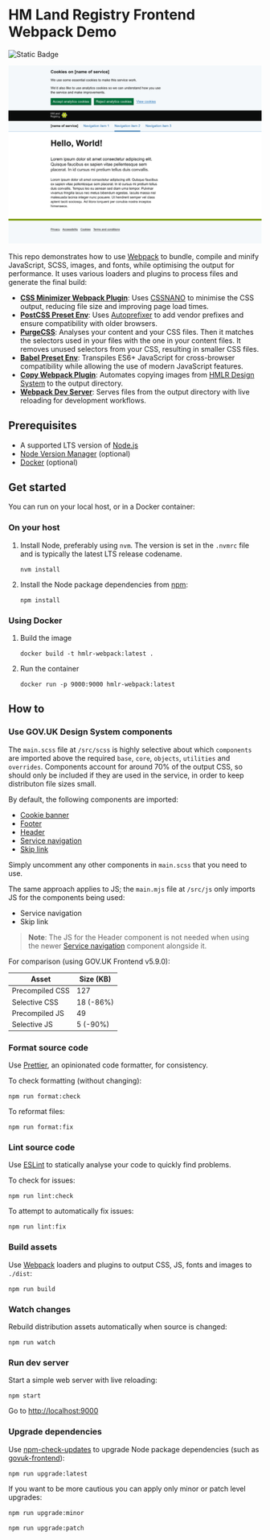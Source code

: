 # HM Land Registry Frontend Webpack Demo

![Static Badge](https://img.shields.io/badge/GOV.UK%20Frontend-5.10.0--internal.1-blue)

![Screenshot](screenshot.png)

This repo demonstrates how to use [Webpack](https://webpack.js.org/) to bundle, compile and minify JavaScript, SCSS, images, and fonts, while optimising the output for performance. It uses various loaders and plugins to process files and generate the final build:

- [**CSS Minimizer Webpack Plugin**](https://webpack.js.org/plugins/css-minimizer-webpack-plugin/): Uses [CSSNANO](https://cssnano.github.io/cssnano/) to minimise the CSS output, reducing file size and improving page load times.
- [**PostCSS Preset Env**](https://github.com/csstools/postcss-plugins/tree/main/plugin-packs/postcss-preset-env): Uses [Autoprefixer](https://github.com/postcss/autoprefixer) to add vendor prefixes and ensure compatibility with older browsers.
- [**PurgeCSS**](https://purgecss.com/): Analyses your content and your CSS files. Then it matches the selectors used in your files with the one in your content files. It removes unused selectors from your CSS, resulting in smaller CSS files.
- [**Babel Preset Env**](https://babeljs.io/docs/babel-preset-env): Transpiles ES6+ JavaScript for cross-browser compatibility while allowing the use of modern JavaScript features.
- [**Copy Webpack Plugin**](https://webpack.js.org/plugins/copy-webpack-plugin/): Automates copying images from [HMLR Design System](https://hmlr-design-system.herokuapp.com/) to the output directory.
- [**Webpack Dev Server**](https://webpack.js.org/configuration/dev-server/): Serves files from the output directory with live reloading for development workflows.

## Prerequisites

- A supported LTS version of [Node.js](https://nodejs.org/en)
- [Node Version Manager](https://github.com/nvm-sh/nvm) (optional)
- [Docker](https://www.docker.com/) (optional)

## Get started

You can run on your local host, or in a Docker container:

### On your host

1. Install Node, preferably using `nvm`. The version is set in the `.nvmrc` file and is typically the latest LTS release codename.

   ```shell
   nvm install
   ```

2. Install the Node package dependencies from [npm](https://www.npmjs.com/):

   ```shell
   npm install
   ```

### Using Docker

1. Build the image

   ```shell
   docker build -t hmlr-webpack:latest .
   ```

2. Run the container

   ```shell
   docker run -p 9000:9000 hmlr-webpack:latest
   ```

## How to

### Use GOV.UK Design System components

The `main.scss` file at `/src/scss` is highly selective about which `components` are imported above the required `base`, `core`, `objects`, `utilities` and `overrides`. Components account for around 70% of the output CSS, so should only be included if they are used in the service, in order to keep distributon file sizes small.

By default, the following components are imported:

- [Cookie banner](https://design-system.service.gov.uk/components/cookie-banner/)
- [Footer](https://design-system.service.gov.uk/components/footer/)
- [Header](https://design-system.service.gov.uk/components/header/)
- [Service navigation](https://design-system.service.gov.uk/components/service-navigation/)
- [Skip link](https://design-system.service.gov.uk/components/skip-link/)

Simply uncomment any other components in `main.scss` that you need to use.

The same approach applies to JS; the `main.mjs` file at `/src/js` only imports JS for the components being used:

- Service navigation
- Skip link

> **Note**: The JS for the Header component is not needed when using the newer [Service navigation](https://design-system.service.gov.uk/components/service-navigation/) component alongside it.

For comparison (using GOV.UK Frontend v5.9.0):

| Asset           | Size (KB) |
| --------------- | --------- |
| Precompiled CSS | 127       |
| Selective CSS   | 18 (-86%) |
| Precompiled JS  | 49        |
| Selective JS    | 5 (-90%)  |

### Format source code

Use [Prettier](https://prettier.io/), an opinionated code formatter, for consistency.

To check formatting (without changing):

```shell
npm run format:check
```

To reformat files:

```shell
npm run format:fix
```

### Lint source code

Use [ESLint](https://eslint.org/) to statically analyse your code to quickly find problems.

To check for issues:

```shell
npm run lint:check
```

To attempt to automatically fix issues:

```shell
npm run lint:fix
```

### Build assets

Use [Webpack](https://webpack.js.org/) loaders and plugins to output CSS, JS, fonts and images to `./dist`:

```shell
npm run build
```

### Watch changes

Rebuild distribution assets automatically when source is changed:

```shell
npm run watch
```

### Run dev server

Start a simple web server with live reloading:

```shell
npm start
```

Go to <http://localhost:9000>

### Upgrade dependencies

Use [npm-check-updates](https://www.npmjs.com/package/npm-check-updates) to upgrade Node package dependencies (such as [govuk-frontend](https://www.npmjs.com/package/govuk-frontend)):

```shell
npm run upgrade:latest
```

If you want to be more cautious you can apply only minor or patch level upgrades:

```shell
npm run upgrade:minor
```

```shell
npm run upgrade:patch
```
